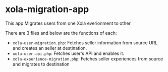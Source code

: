 # xola-migration-app

This app Migrates users from one Xola everionment to other

There are 3 files and below are the functions of each:

* `xola-user-migration.php`: Fetches seller information from source URL and creates an seller at destination.
* `xola-user-api.php`: Fetches user's API and enables it.
* `xola-experience-migration.php`: Fetches seller experiences from source and migrates to destination
